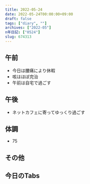 ```yaml
---
title: 2022-05-24
date: 2022-05-24T00:00:00+09:00
draft: false
tags: ["diary", ""]
archives: ["2022-05"]
n年日記: ["0524"]
slug: 674313
---
```

## 午前
- 今日は腰痛により休暇
- 咳はほぼ完治
- 午前は自宅で過ごす
## 午後
- ネットカフェに寄ってゆっくり過ごす
## 体調
- 75
## その他
## 今日のTabs